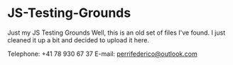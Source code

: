 # JS-Testing-Grounds
Just my JS Testing Grounds
Well, this is an old set of files I've found. I just cleaned it up a bit and decided to upload it here.

Telephone: +41 78 930 67 37
E-mail: perrifederico@outlook.com
